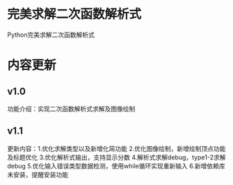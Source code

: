 # 完美求解二次函数解析式
Python完美求解二次函数解析式
# 内容更新
## v1.0
功能介绍：实现二次函数解析式求解及图像绘制
## v1.1
更新内容：1.优化求解类型以及新增化简功能
         2.优化图像绘制，新增绘制顶点功能及标题优化
         3.优化解析式输出，支持显示分数
         4.解析式求解debug，type1-2求解debug
         5.优化输入错误类型数据检测，使用while循环实现重新输入
         6.新增依赖库未安装，提醒安装功能
